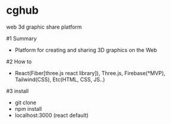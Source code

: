 # cghub
web 3d graphic share platform

#1 Summary
- Platform for creating and sharing 3D graphics on the Web


#2 How to
- React(Fiber[three.js react library]), Three.js, Firebase(*MVP), Tailwind(CSS), Etc(HTML, CSS, JS..)  


#3 install
- git clone
- npm install
- localhost:3000 (react default) 
 
